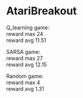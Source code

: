 # AtariBreakout
Q_learning game:  
    reward max 24  
    reward avg 11.51  
    
SARSA game:  
    reward max 27  
    reward avg 12.15  
    
Random game:  
    reward max 4  
    reward avg 1.31  

